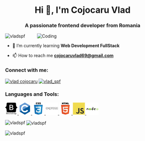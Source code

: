 <h1 align="center">Hi 👋, I'm Cojocaru Vlad</h1>
<h3 align="center">A passionate frontend developer from Romania</h3>
<img align="right" alt="Coding" width="400" src="https://media3.giphy.com/media/qgQUggAC3Pfv687qPC/giphy.gif?cid=ecf05e47n5vql2s78smok18up60egmktn9g3mr9dgjocbfgo&ep=v1_gifs_search&rid=giphy.gif&ct=g">

<p align="left"> <img src="https://komarev.com/ghpvc/?username=vladspf&label=Profile%20views&color=0e75b6&style=flat" alt="vladspf" /> </p>

- 🌱 I’m currently learning **Web Development FullStack**

- 📫 How to reach me **cojocaruvlad69@gmail.com**

<h3 align="left">Connect with me:</h3>
<p align="left">
<a href="https://linkedin.com/in/vlad cojocaru" target="blank"><img align="center" src="https://raw.githubusercontent.com/rahuldkjain/github-profile-readme-generator/master/src/images/icons/Social/linked-in-alt.svg" alt="vlad cojocaru" height="30" width="40" /></a>
<a href="https://instagram.com/vlad_spf" target="blank"><img align="center" src="https://raw.githubusercontent.com/rahuldkjain/github-profile-readme-generator/master/src/images/icons/Social/instagram.svg" alt="vlad_spf" height="30" width="40" /></a>
</p>

<h3 align="left">Languages and Tools:</h3>
<p align="left"> <a href="https://getbootstrap.com" target="_blank" rel="noreferrer"> <img src="https://raw.githubusercontent.com/devicons/devicon/master/icons/bootstrap/bootstrap-plain-wordmark.svg" alt="bootstrap" width="40" height="40"/> </a> <a href="https://www.cprogramming.com/" target="_blank" rel="noreferrer"> <img src="https://raw.githubusercontent.com/devicons/devicon/master/icons/c/c-original.svg" alt="c" width="40" height="40"/> </a> <a href="https://www.w3schools.com/css/" target="_blank" rel="noreferrer"> <img src="https://raw.githubusercontent.com/devicons/devicon/master/icons/css3/css3-original-wordmark.svg" alt="css3" width="40" height="40"/> </a> <a href="https://expressjs.com" target="_blank" rel="noreferrer"> <img src="https://raw.githubusercontent.com/devicons/devicon/master/icons/express/express-original-wordmark.svg" alt="express" width="40" height="40"/> </a> <a href="https://www.w3.org/html/" target="_blank" rel="noreferrer"> <img src="https://raw.githubusercontent.com/devicons/devicon/master/icons/html5/html5-original-wordmark.svg" alt="html5" width="40" height="40"/> </a> <a href="https://developer.mozilla.org/en-US/docs/Web/JavaScript" target="_blank" rel="noreferrer"> <img src="https://raw.githubusercontent.com/devicons/devicon/master/icons/javascript/javascript-original.svg" alt="javascript" width="40" height="40"/> </a> <a href="https://nodejs.org" target="_blank" rel="noreferrer"> <img src="https://raw.githubusercontent.com/devicons/devicon/master/icons/nodejs/nodejs-original-wordmark.svg" alt="nodejs" width="40" height="40"/> </a> </p>

<p><img align="left" src="https://github-readme-stats.vercel.app/api/top-langs?username=vladspf&show_icons=true&locale=en&layout=compact" alt="vladspf" /></p>

<p>&nbsp;<img align="center" src="https://github-readme-stats.vercel.app/api?username=vladspf&show_icons=true&locale=en" alt="vladspf" /></p>

<p><img align="center" src="https://github-readme-streak-stats.herokuapp.com/?user=vladspf&" alt="vladspf" /></p>


